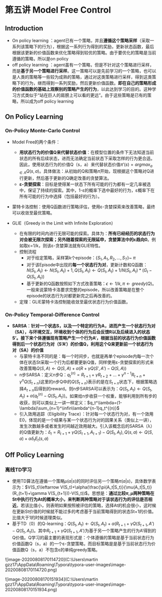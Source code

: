 # 第五讲 Model Free Control

## Introduction

-  On policy learning ：agent已有一个策略，并且**遵循这个策略采样**（采取一系列该策略下的行为），根据这一系列行为得到的奖励，更新状态函数，最后根据该更新的价值函数来优化策略得到较优的策略。由于要优化的策略是当前遵循的策略，所以是on policy
-  off policy learning ：agent虽有一个策略，但是不针对这个策略进行采样，而是**基于另一个策略进行采样**。这一策略可以是先前学习的一个策略，也可以是人类的策略等一些较为成熟的策略，通过对这类策略进行采样，得到这类策略下的行为，继而得到一系列奖励，然后更新价值函数。**即在自己的策略形成的价值函数的基础上观察别的策略产生的行为**，以此达到学习的目的。这种学习方式类似于“站在巨人的肩膀上可以看的更远”。由于这些策略是已有的策略，所以成为off policy learning

## On Policy Learning

### On-Policy Monte-Carlo Control

-  Model Free的两个条件：
   -  **用状态行为的价值Q来代替状态价值**：在模型位置的条件下无法知道当前状态的所有后续状态，进而无法确定当前状态下采取怎样的行为更合适。因此，使用状态行为的价值Q（s，a）来代替状态价值$\pi'(s)=argmax_{a\in A}Q(s,a)$。具体做法：从初始的Q和策略$\pi$开始，现根据这个策略对Q进行更新，然后基于更新的Q确定改善的贪婪算法。
   -  **ε-贪婪探索**：目标是使得某一状态下所有可能的行为都有一定几率被选中，保证了持续的探索。其中，1-ε的概率下选中最好的行为，ε概率下在所有可能的行为中选择（包括最好的行为）。

-  蒙特卡洛控制：使用Q函数进行策略评估，使用ε-贪婪探索来改善策略，最终可以收敛至最优策略。
-  GLIE（Greedy in the Limit with Infinite Exploration）
   -  在有限的时间内进行无限可能的探索。具体为：**所有已经经历的状态行为对会被无限次探索；另外随着探索的无限延申，贪婪算法中的ε趋向0**。例如取ε=1/k，则该ε-贪婪算法就有GLIE特性。
   -  控制流程
      -  对于给定策略，采样第k个episode：$\{S_1,A_1,R_2,...,S_T\}$~ $\pi$
      -  对于该Episode中出现的**每一个状态行为对**，更新计数和Q函数：$N(S_t,A_t)\leftarrow N(S_t,A_t)+1,Q(S_t,A_t)\leftarrow Q(S_t,A_t)+1/N(S_t,A_t)*(G_t-Q(S_t,A_t))$
      -  基于更新的Q函数按照如下方式改善策略：$\epsilon\leftarrow 1/k,\pi\leftarrow greedy(Q)$。一般来说蒙特卡洛要求完整的episode，所以改善策略是在整个episode的状态行为对都更新完之后再改善的。
   -  定理：GLIE蒙特卡洛控制能收敛至最优状态行为价值函数。

### On-Policy Temporal-Difference Control

-  **SARSA**：**针对一个状态S，以及一个特定的行为A，进而产生一个状态行为对（SA），与环境交互，环境收到个体的行为后会反馈R以及后续进入的状态S’。接下来个体遵循现有策略产生一个行为A‘，根据当前的状态行为价值函数得到后一个状态行为对（S’A‘）的价值Q，利用这个Q来更新前一个状态行为对（SA）的价值**
   -  与蒙特卡洛不同的是：每一个时间步，也就是再单个episode内每一次个体在状态St采取一个行为后都要更新Q值，同样使用ε-贪婪探索的形式来改善策略$Q(S,A)\leftarrow Q(S,A)+\alpha(R+\gamma Q(S',A')-Q(S,A))$
   -  n步SARSA：定义n步Q：$q_t^{(n)}=R_{t+1}+\gamma R_{t+2}+...+\gamma ^{n-1}R_{t+n}+\gamma^nQ(S_{t+n})$这里的n步Q中的$Q(S_{t+n})$表示的是在$S_{t+n}$状态下，根据策略选择$A_{t+n}$后得到的reward。则n步SARSA可以表示为：$Q(S_t,A_t)\leftarrow Q(S_t,A_t)+\alpha(q_t^{(n)}-Q(S_t,A_t))$。如果给n步收获一个权重，能够利用到所有步的收获，则可以类似上一讲一样定义：$q_t^\lambda=(1-\lambda)\sum_{n=1}^\infin\lambda^{n-1}q_t^{(n)}$
   -  引入效用追踪（Eligibility Trace）：针对每一个状态行为对，有一个效用E0，体现的是一个结果与某一个状态行为对的因果关系（类似上一讲），发生次数越多或者发生时间越近效用越大。引入该概念后的SARSA（λ）的Q值更新为：$\delta_t=R_{t+1}+\gamma Q(S_{t+1},A_{t+1})-Q(S_t,A_t),Q(s,a)\leftarrow Q(S,a)+\alpha\delta_tE_t(s,a)$

## Off Policy Learning

### 离线TD学习

-  使用TD算法在遵循一个策略$\mu(a|s)$的同时评估另一个策略$\pi(a|s)$，具体数学表示为：$V(S_t)\leftarrow V(S_t)+\alpha(\frac{\pi(A_t|S_t)}{\mu(A_t|S_t)}(R_{t+1}+\gamma V(S_{t+1}))-V(S_t))$。思想是：**通过比较$\pi,\mu$两种策略在St中执行行为At的概率大小，来判断两种策略对于该状态行为的评估是否相近**。若该比值小，则表明如果按照被评估的策略，选择At的机会很小，这时候在更新St价值的时候就不能过多的考虑基于当前策略得到的状态St+1的价值。比值大于1的时候道理类似。
-  基于TD（0）的Q-learning：$Q(S_t,A_t)\leftarrow Q(S_t,A_t)+\alpha(R_{t+1}+\gamma Q(S_{t+1},A')-Q(S_t,A_t))$。其中$R_{t+1}+\gamma Q(S_{t+1},A')$为基于另一个策略产生的行为A’得到的Q价值。Q学习的最主要的表现形式是：个体遵循的策略是基于当前状态行为价值函数Q（s，a）的一个ε-贪婪策略，而目标策略是是基于当前状态行为价值函数Q（s，a）不包含ε的单纯greedy策略。

![image-20200808170114720](C:\Users\martin gzz17\AppData\Roaming\Typora\typora-user-images\image-20200808170114720.png)

![image-20200808170151934](C:\Users\martin gzz17\AppData\Roaming\Typora\typora-user-images\image-20200808170151934.png)